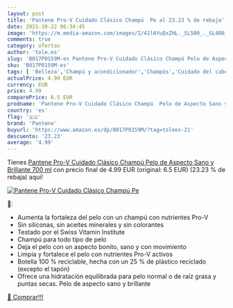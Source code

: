 ```yaml
---
layout: post
title: 'Pantene Pro-V Cuidado Clásico Champú  Pe al 23.23 % de rebaja'
date: 2021-10-22 06:34:45
image: 'https://m.media-amazon.com/images/I/41lAYuQxZHL._SL500_._SL400_.jpg'
comments: true
category: ofertas
author: 'tole.es'
slug: 'B017P0159M-es Pantene Pro-V Cuidado Clásico Champú Pelo de Aspecto Sano...'
sku: 'B017P0159M-es'
tags: [ 'Belleza','Champú y acondicionador','Champús','Cuidado del cabello','champú','pantene', ]
actualPrice: 4.99 EUR
currency: EUR
price: 4.99
comparePrice: 6.5 EUR
prodname: 'Pantene Pro-V Cuidado Clásico Champú  Pelo de Aspecto Sano y Brillante  700 ml'
country: 'es'
flag: '🇪🇸'
brand: 'Pantene'
buyurl: 'https://www.amazon.es/dp/B017P0159M/?tag=tolees-21'
descuento: '23.23'
average: '4.99'
---
```


Tienes [Pantene Pro-V Cuidado Clásico Champú  Pelo de Aspecto Sano y Brillante  700 ml](https://www.amazon.es/dp/B017P0159M/?tag=tolees-21) con precio final de  4.99 EUR (original: 6.5 EUR) (23.23 %  de rebaja) aqui!

[![Pantene Pro-V Cuidado Clásico Champú  Pe](https://m.media-amazon.com/images/I/41lAYuQxZHL._SL500_._SL400_.jpg)](https://www.amazon.es/dp/B017P0159M/?tag=tolees-21)

🔎:

- Aumenta la fortaleza del pelo con un champú con nutrientes Pro-V
- Sin siliconas, sin aceites minerales y sin colorantes
- Testado por el Swiss Vitamin Institute
- Champú para todo tipo de pelo
- Deja el pelo con un aspecto bonito, sano y con movimiento
- Limpia y fortalece el pelo con nutrientes Pro-V activos
- Botella 100 % reciclable, hecha con un 25 % de plástico reciclado (excepto el tapón)
- Ofrece una hidratación equilibrada para pelo normal o de raíz grasa y puntas secas. Pelo de aspecto sano y brillante

[🛒 Comprar!!!](https://www.amazon.es/dp/B017P0159M/?tag=tolees-21)
